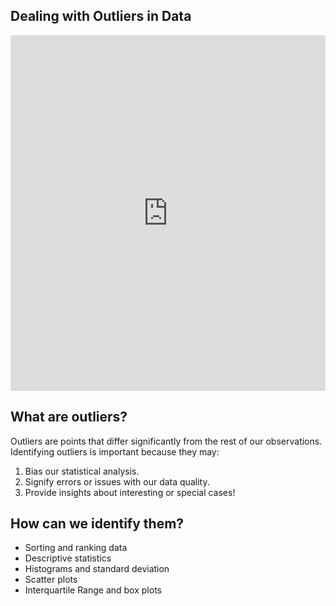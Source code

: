 

## Dealing with Outliers in Data

<iframe src="https://docs.google.com/presentation/d/e/2PACX-1vSQd8-CydD6AR9EcDFuuOwPegaoqZpJ3U-fXy-YZXpWNrEUlSgN5vooRmQt_YbPRaJjCOBE_6RoDMID/embed?start=false&loop=false&delayms=3000" frameborder="0" style="width:100%; height:569px;"  allowfullscreen="true" mozallowfullscreen="true" webkitallowfullscreen="true"></iframe>


## What are outliers?

Outliers are points that differ significantly from the rest of our observations. Identifying outliers is important because they may:

1. Bias our statistical analysis.
2. Signify errors or issues with our data quality.
3. Provide insights about interesting or special cases!

## How can we identify them? 

- Sorting and ranking data
- Descriptive statistics
- Histograms and standard deviation
- Scatter plots
- Interquartile Range and box plots

